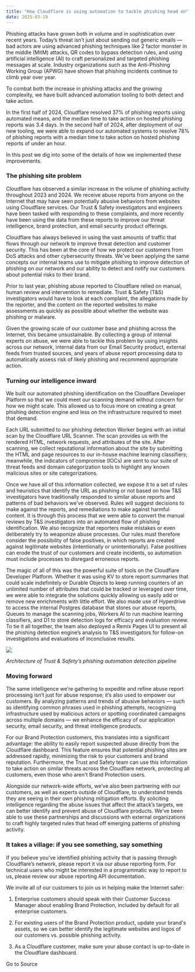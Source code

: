 ```yaml
---
title: "How Cloudflare is using automation to tackle phishing head on"
date: 2025-03-19
---
```


Phishing attacks have grown both in volume and in sophistication over recent years. Today’s threat isn’t just about sending out generic emails — bad actors are using advanced phishing techniques like 2 factor monster in the middle (MitM) attacks, QR codes to bypass detection rules, and using artificial intelligence (AI) to craft personalized and targeted phishing messages at scale. Industry organizations such as the Anti-Phishing Working Group (APWG) have shown that phishing incidents continue to climb year over year.

To combat both the increase in phishing attacks and the growing complexity, we have built advanced automation tooling to both detect and take action. 

In the first half of 2024, Cloudflare resolved 37% of phishing reports using automated means, and the median time to take action on hosted phishing reports was 3.4 days. In the second half of 2024, after deployment of our new tooling, we were able to expand our automated systems to resolve 78% of phishing reports with a median time to take action on hosted phishing reports of under an hour.

In this post we dig into some of the details of how we implemented these improvements.

### The phishing site problem

Cloudflare has observed a similar increase in the volume of phishing activity throughout 2023 and 2024. We receive abuse reports from anyone on the Internet that may have seen potentially abusive behaviors from websites using Cloudflare services. Our Trust & Safety investigators and engineers have been tasked with responding to these complaints, and more recently have been using the data from these reports to improve our threat intelligence, brand protection, and email security product offerings.

Cloudflare has always believed in using the vast amounts of traffic that flows through our network to improve threat detection and customer security. This has been at the core of how we protect our customers from DoS attacks and other cybersecurity threats. We've been applying the same concepts our internal teams use to mitigate phishing to improve detection of phishing on our network and our ability to detect and notify our customers about potential risks to their brand.

Prior to last year, phishing abuse reported to Cloudflare relied on manual, human review and intervention to remediate. Trust & Safety (T&S) investigators would have to look at each complaint, the allegations made by the reporter, and the content on the reported websites to make assessments as quickly as possible about whether the website was phishing or malware.

Given the growing scale of our customer base and phishing across the Internet, this became unsustainable. By collecting a group of internal experts on abuse, we were able to tackle this problem by using insights across our network, internal data from our Email Security product, external feeds from trusted sources, and years of abuse report processing data to automatically assess risk of likely phishing and recommend appropriate action.

### Turning our intelligence inward

We built our automated phishing identification on the Cloudflare Developer Platform so that we could meet our scanning demand without concern for how we might scale. This allowed us to focus more on creating a great phishing detection engine and less on the infrastructure required to meet that demand. 

Each URL submitted to our phishing detection Worker begins with an initial scan by the Cloudflare URL Scanner. The scan provides us with the rendered HTML, network requests, and attributes of the site. After scanning, we collect reputational information about the site by submitting the HTML and page resources to our in-house machine learning classifiers; meanwhile, the indicators of compromise (IOCs) are sent to our suite of threat feeds and domain categorization tools to highlight any known malicious sites or site categorizations.

Once we have all of this information collected, we expose it to a set of rules and heuristics that identify the URL as phishing or not based on how T&S investigators have traditionally responded to similar abuse reports and patterns of bad behaviors we’ve observed. Rules will suggest decisions to make against the reports, and remediations to make against harmful content. It is through this process that we were able to convert the manual reviews by T&S investigators into an automated flow of phishing identification. We also recognize that reporters make mistakes or even deliberately try to weaponize abuse processes. Our rules must therefore consider the possibility of false positives, in which reports are created against legitimate websites (intentionally or unintentionally). False positives can erode the trust of our customers and create incidents, so automation must include processes to disregard erroneous reports.

The magic of all of this was the powerful suite of tools on the Cloudflare Developer Platform. Whether it was using KV to store report summaries that could scale indefinitely or Durable Objects to keep running counters of an unlimited number of attributes that could be tracked or leveraged over time, we were able to integrate the solutions quickly allowing us easily add or remove new enrichments with little effort. We also made use of Hyperdrive to access the internal Postgres database that stores our abuse reports, Queues to manage the scanning jobs, Workers AI to run machine learning classifiers, and D1 to store detection logs for efficacy and evaluation review. To tie it all together, the team also deployed a Remix Pages UI to present all the phishing detection engine’s analysis to T&S investigators for follow-on investigations and evaluations of inconclusive results.

![](https://cf-assets.www.cloudflare.com/zkvhlag99gkb/7MQYa4u71uKm9J6AaNxQNy/0cce686f51988ece4a1a46d87dae6df9/image1.png)

_Architecture of Trust & Safety’s phishing automation detection pipeline_

### Moving forward

The same intelligence we’re gathering to expedite and refine abuse report processing isn’t just for abuse response; it’s also used to empower our customers. By analyzing patterns and trends of abusive behaviors — such as identifying common phrases used in phishing attempts, recognizing infrastructure used by malicious actors or spotting coordinated campaigns across multiple domains — we enhance the efficacy of our application security, email security, and threat intelligence products.

For our Brand Protection customers, this translates into a significant advantage: the ability to easily report suspected abuse directly from the Cloudflare dashboard. This feature ensures that potential phishing sites are addressed rapidly, minimizing the risk to your customers and brand reputation. Furthermore, the Trust and Safety team can use this information to take action on similar threats across the Cloudflare network, protecting all customers, even those who aren't Brand Protection users.

Alongside our network-wide efforts, we’ve also been partnering with our customers, as well as experts outside of Cloudflare, to understand trends they are seeing in their own phishing mitigation efforts. By soliciting intelligence regarding the abuse issues that affect the attack’s targets, we can better identify and prevent abuse of Cloudflare products. We’ve been able to use these partnerships and discussions with external organizations to craft highly targeted rules that head off emerging patterns of phishing activity. 

### It takes a village: if you see something, say something

If you believe you’ve identified phishing activity that is passing through Cloudflare’s network, please report it via our abuse reporting form. For technical users who might be interested in a programmatic way to report to us, please review our abuse reporting API documentation.

We invite all of our customers to join us in helping make the Internet safer:

1. Enterprise customers should speak with their Customer Success Manager about enabling Brand Protection, included by default for all enterprise customers. 
    
2. For existing users of the Brand Protection product, update your brand's assets, so we can better identify the legitimate websites and logos of our customers vs. possible phishing activity.
    
3. As a Cloudflare customer, make sure your abuse contact is up-to-date in the Cloudflare dashboard.
    

Go to Source
